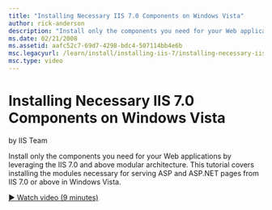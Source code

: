 ```yaml
---
title: "Installing Necessary IIS 7.0 Components on Windows Vista"
author: rick-anderson
description: "Install only the components you need for your Web applications by leveraging the IIS 7.0 and above modular architecture. This tutorial covers installing the..."
ms.date: 02/21/2008
ms.assetid: aafc52c7-69d7-4298-bdc4-507114bb4e6b
msc.legacyurl: /learn/install/installing-iis-7/installing-necessary-iis-components-on-windows-vista
msc.type: video
---
```

Installing Necessary IIS 7.0 Components on Windows Vista
====================
by IIS Team

Install only the components you need for your Web applications by leveraging the IIS 7.0 and above modular architecture. This tutorial covers installing the modules necessary for serving ASP and ASP.NET pages from IIS 7.0 or above in Windows Vista.

[&#9654; Watch video (9 minutes)](https://channel9.msdn.com/Blogs/IIS-NET-Site-Videos/Installing-Necessary-IIS-70-Components-on-Windows-Vista)
